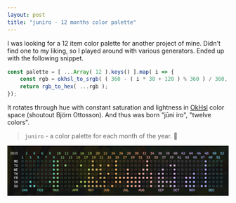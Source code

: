 ```yaml
---
layout: post
title: "juniro - 12 months color palette"
---
```


I was looking for a 12 item color palette for another project of mine.
Didn't find one to my liking, so I played around with various generators.
Ended up with the following snippet. 

```js
const palette = [ ...Array( 12 ).keys() ].map( i => {
    const rgb = okhsl_to_srgb( ( 360 - ( i * 30 + 120 ) % 360 ) / 360, 0.8, 0.7 );
    return rgb_to_hex( ...rgb );
});
```

It rotates through hue with constant saturation and lightness in [OkHsl](https://bottosson.github.io/posts/oklab/) color space (shoutout Björn Ottosson).
And thus was born "jūni iro", "twelve colors".

> `juniro` - a color palette for each month of the year. 📆

![juniro](/assets/images/2025-07-24_first-caldav.png)